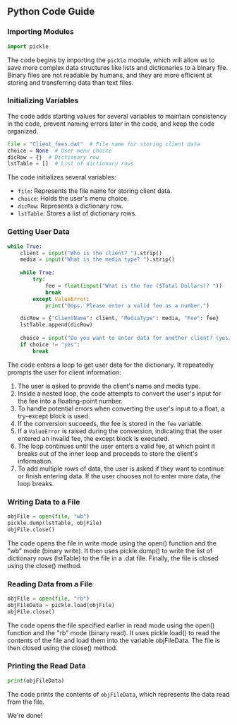 ## Python Code Guide

### Importing Modules
```python
import pickle
```
The code begins by importing the `pickle` module, which will allow us to save more complex data structures like lists and dictionaries to a binary file. Binary files are not readable by humans, and they are more efficient at storing and transferring data than text files. 

### Initializing Variables
The code adds starting values for several variables to maintain consistency in the code, prevent naming errors later in the code, and keep the code organized.
```python
file = "Client_fees.dat"  # File name for storing client data
choice = None  # User menu choice
dicRow = {}  # Dictionary row
lstTable = []  # List of dictionary rows
```
The code initializes several variables:
- `file`: Represents the file name for storing client data.
- `choice`: Holds the user's menu choice.
- `dicRow`: Represents a dictionary row.
- `lstTable`: Stores a list of dictionary rows.

### Getting User Data
```python
while True:
    client = input("Who is the client? ").strip()
    media = input("What is the media type? ").strip()
    
    while True:
        try:
            fee = float(input("What is the fee ($Total Dollars)? "))
            break
        except ValueError:
            print("Oops. Please enter a valid fee as a number.")

    dicRow = {"ClientName": client, "MediaType": media, "Fee": fee}
    lstTable.append(dicRow)
    
    choice = input("Do you want to enter data for another client? (yes/no): ").lower().strip()
    if choice != "yes":
        break
```
The code enters a loop to get user data for the dictionary. It repeatedly prompts the user for client information:
1. The user is asked to provide the client's name and media type.
2. Inside a nested loop, the code attempts to convert the user's input for the fee into a floating-point number.
3. To handle potential errors when converting the user's input to a float, a try-except block is used.
4. If the conversion succeeds, the fee is stored in the `fee` variable.
5. If a `ValueError` is raised during the conversion, indicating that the user entered an invalid fee, the except block is executed.
6. The loop continues until the user enters a valid fee, at which point it breaks out of the inner loop and proceeds to store the client's information.
7. To add multiple rows of data, the user is asked if they want to continue or finish entering data. If the user chooses not to enter more data, the loop breaks.

### Writing Data to a File
```python
objFile = open(file, "wb")
pickle.dump(lstTable, objFile)
objFile.close()
```
The code opens the file in write mode using the open() function and the "wb" mode (binary write). It then uses pickle.dump() to write the list of dictionary rows (lstTable) to the file in a .dat file. Finally, the file is closed using the close() method.

### Reading Data from a File
```python
objFile = open(file, "rb")
objFileData = pickle.load(objFile)
objFile.close()
```
The code opens the file specified earlier in read mode using the open() function and the "rb" mode (binary read). It uses pickle.load() to read the contents of the file and load them into the variable objFileData. The file is then closed using the close() method.

### Printing the Read Data
```python
print(objFileData)
```
The code prints the contents of `objFileData`, which represents the data read from the file.

We're done!


